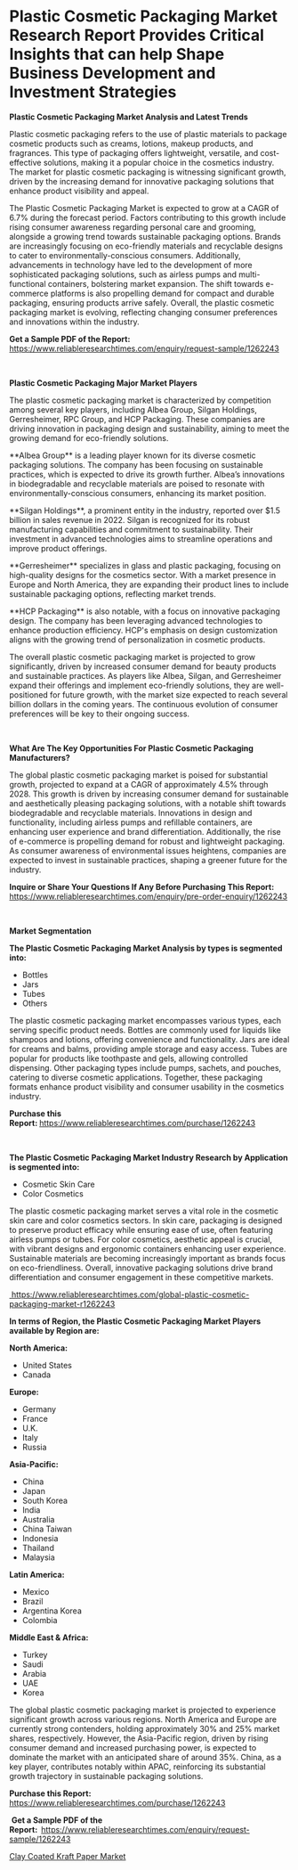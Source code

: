 <p><h1>Plastic Cosmetic Packaging Market Research Report Provides Critical Insights that can help Shape Business Development and Investment Strategies</h1></p><p><strong>Plastic Cosmetic Packaging Market Analysis and Latest Trends</strong></p>
<p><p>Plastic cosmetic packaging refers to the use of plastic materials to package cosmetic products such as creams, lotions, makeup products, and fragrances. This type of packaging offers lightweight, versatile, and cost-effective solutions, making it a popular choice in the cosmetics industry. The market for plastic cosmetic packaging is witnessing significant growth, driven by the increasing demand for innovative packaging solutions that enhance product visibility and appeal.</p><p>The Plastic Cosmetic Packaging Market is expected to grow at a CAGR of 6.7% during the forecast period. Factors contributing to this growth include rising consumer awareness regarding personal care and grooming, alongside a growing trend towards sustainable packaging options. Brands are increasingly focusing on eco-friendly materials and recyclable designs to cater to environmentally-conscious consumers. Additionally, advancements in technology have led to the development of more sophisticated packaging solutions, such as airless pumps and multi-functional containers, bolstering market expansion. The shift towards e-commerce platforms is also propelling demand for compact and durable packaging, ensuring products arrive safely. Overall, the plastic cosmetic packaging market is evolving, reflecting changing consumer preferences and innovations within the industry.</p></p>
<p><strong>Get a Sample PDF of the Report:&nbsp;</strong> <a href="https://www.reliableresearchtimes.com/enquiry/request-sample/1262243?utm_campaign=3067&utm_medium=2&utm_source=Github&utm_content=ia&utm_term=08032025&utm_id=plastic-cosmetic-packaging">https://www.reliableresearchtimes.com/enquiry/request-sample/1262243</a></p>
<p>&nbsp;</p>
<p><strong>Plastic Cosmetic Packaging Major Market Players</strong></p>
<p><p>The plastic cosmetic packaging market is characterized by competition among several key players, including Albea Group, Silgan Holdings, Gerresheimer, RPC Group, and HCP Packaging. These companies are driving innovation in packaging design and sustainability, aiming to meet the growing demand for eco-friendly solutions.</p><p>**Albea Group** is a leading player known for its diverse cosmetic packaging solutions. The company has been focusing on sustainable practices, which is expected to drive its growth further. Albea’s innovations in biodegradable and recyclable materials are poised to resonate with environmentally-conscious consumers, enhancing its market position.</p><p>**Silgan Holdings**, a prominent entity in the industry, reported over $1.5 billion in sales revenue in 2022. Silgan is recognized for its robust manufacturing capabilities and commitment to sustainability. Their investment in advanced technologies aims to streamline operations and improve product offerings.</p><p>**Gerresheimer** specializes in glass and plastic packaging, focusing on high-quality designs for the cosmetics sector. With a market presence in Europe and North America, they are expanding their product lines to include sustainable packaging options, reflecting market trends.</p><p>**HCP Packaging** is also notable, with a focus on innovative packaging design. The company has been leveraging advanced technologies to enhance production efficiency. HCP's emphasis on design customization aligns with the growing trend of personalization in cosmetic products.</p><p>The overall plastic cosmetic packaging market is projected to grow significantly, driven by increased consumer demand for beauty products and sustainable practices. As players like Albea, Silgan, and Gerresheimer expand their offerings and implement eco-friendly solutions, they are well-positioned for future growth, with the market size expected to reach several billion dollars in the coming years. The continuous evolution of consumer preferences will be key to their ongoing success.</p></p>
<p>&nbsp;</p>
<p><strong>What Are The Key Opportunities For Plastic Cosmetic Packaging Manufacturers?</strong></p>
<p><p>The global plastic cosmetic packaging market is poised for substantial growth, projected to expand at a CAGR of approximately 4.5% through 2028. This growth is driven by increasing consumer demand for sustainable and aesthetically pleasing packaging solutions, with a notable shift towards biodegradable and recyclable materials. Innovations in design and functionality, including airless pumps and refillable containers, are enhancing user experience and brand differentiation. Additionally, the rise of e-commerce is propelling demand for robust and lightweight packaging. As consumer awareness of environmental issues heightens, companies are expected to invest in sustainable practices, shaping a greener future for the industry.</p></p>
<p><strong>Inquire or Share Your Questions If Any Before Purchasing This Report:</strong> <a href="https://www.reliableresearchtimes.com/enquiry/pre-order-enquiry/1262243?utm_campaign=3067&utm_medium=2&utm_source=Github&utm_content=ia&utm_term=08032025&utm_id=plastic-cosmetic-packaging">https://www.reliableresearchtimes.com/enquiry/pre-order-enquiry/1262243</a></p>
<p>&nbsp;</p>
<p><strong>Market Segmentation</strong></p>
<p><strong>The Plastic Cosmetic Packaging Market Analysis by types is segmented into:</strong></p>
<p><ul><li>Bottles</li><li>Jars</li><li>Tubes</li><li>Others</li></ul></p>
<p><p>The plastic cosmetic packaging market encompasses various types, each serving specific product needs. Bottles are commonly used for liquids like shampoos and lotions, offering convenience and functionality. Jars are ideal for creams and balms, providing ample storage and easy access. Tubes are popular for products like toothpaste and gels, allowing controlled dispensing. Other packaging types include pumps, sachets, and pouches, catering to diverse cosmetic applications. Together, these packaging formats enhance product visibility and consumer usability in the cosmetics industry.</p></p>
<p><strong>Purchase this Report:&nbsp;</strong><a href="https://www.reliableresearchtimes.com/purchase/1262243?utm_campaign=3067&utm_medium=2&utm_source=Github&utm_content=ia&utm_term=08032025&utm_id=plastic-cosmetic-packaging">https://www.reliableresearchtimes.com/purchase/1262243</a></p>
<p>&nbsp;</p>
<p><strong>The Plastic Cosmetic Packaging Market Industry Research by Application is segmented into:</strong></p>
<p><ul><li>Cosmetic Skin Care</li><li>Color Cosmetics</li></ul></p>
<p><p>The plastic cosmetic packaging market serves a vital role in the cosmetic skin care and color cosmetics sectors. In skin care, packaging is designed to preserve product efficacy while ensuring ease of use, often featuring airless pumps or tubes. For color cosmetics, aesthetic appeal is crucial, with vibrant designs and ergonomic containers enhancing user experience. Sustainable materials are becoming increasingly important as brands focus on eco-friendliness. Overall, innovative packaging solutions drive brand differentiation and consumer engagement in these competitive markets.</p></p>
<p><a href="https://www.reliableresearchtimes.com/global-plastic-cosmetic-packaging-market-r1262243?utm_campaign=3067&utm_medium=2&utm_source=Github&utm_content=ia&utm_term=08032025&utm_id=plastic-cosmetic-packaging">&nbsp;https://www.reliableresearchtimes.com/global-plastic-cosmetic-packaging-market-r1262243</a></p>
<p><strong>In terms of Region, the Plastic Cosmetic Packaging Market Players available by Region are:</strong></p>
<p>
    <p> <strong> North America: </strong>
        <ul>
            <li>United States</li>
            <li>Canada</li>
        </ul>
        </p> 
    <p> <strong> Europe: </strong>
        <ul>
            <li>Germany</li>
            <li>France</li>
            <li>U.K.</li>
            <li>Italy</li>
            <li>Russia</li>
        </ul>
        </p> 
    <p> <strong> Asia-Pacific: </strong>
        <ul>
            <li>China</li>
            <li>Japan</li>
            <li>South Korea</li>
            <li>India</li>
            <li>Australia</li>
            <li>China Taiwan</li>
            <li>Indonesia</li>
            <li>Thailand</li>
            <li>Malaysia</li>
        </ul>
        </p> 
    <p> <strong> Latin America: </strong>
        <ul>
            <li>Mexico</li>
            <li>Brazil</li>
            <li>Argentina Korea</li>
            <li>Colombia</li>
        </ul>
        </p> 
    <p> <strong> Middle East & Africa: </strong>
        <ul>
            <li>Turkey</li>
            <li>Saudi</li>
            <li>Arabia</li>
            <li>UAE</li>
            <li>Korea</li>
        </ul>
    </p>
    </p>
<p><p>The global plastic cosmetic packaging market is projected to experience significant growth across various regions. North America and Europe are currently strong contenders, holding approximately 30% and 25% market shares, respectively. However, the Asia-Pacific region, driven by rising consumer demand and increased purchasing power, is expected to dominate the market with an anticipated share of around 35%. China, as a key player, contributes notably within APAC, reinforcing its substantial growth trajectory in sustainable packaging solutions.</p></p>
<p><strong>Purchase this Report: </strong><a href="https://www.reliableresearchtimes.com/purchase/1262243?utm_campaign=3067&utm_medium=2&utm_source=Github&utm_content=ia&utm_term=08032025&utm_id=plastic-cosmetic-packaging">https://www.reliableresearchtimes.com/purchase/1262243</a></p>
<p>&nbsp;<strong>Get a Sample PDF of the Report:&nbsp;&nbsp;</strong><a href="https://www.reliableresearchtimes.com/enquiry/request-sample/1262243?utm_campaign=3067&utm_medium=2&utm_source=Github&utm_content=ia&utm_term=08032025&utm_id=plastic-cosmetic-packaging">https://www.reliableresearchtimes.com/enquiry/request-sample/1262243</a></p>
<p><strong></strong></p>
<p><p><a href="https://github.com/elodielamto06/Market-Research-Report-List-1/blob/main/clay-coated-kraft-paper-market.md?utm_campaign=3067&utm_medium=2&utm_source=Github&utm_content=ia&utm_term=08032025&utm_id=plastic-cosmetic-packaging">Clay Coated Kraft Paper Market</a></p></p>